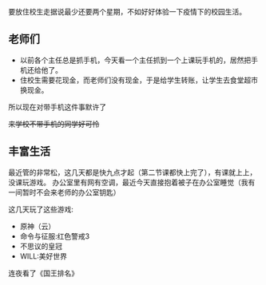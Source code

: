 要放住校生走据说最少还要两个星期，不如好好体验一下疫情下的校园生活。

## 老师们
- 以前各个主任总是抓手机，今天看一个主任抓到一个上课玩手机的，居然把手机还给他了。
- 住校生需要花现金，而老师们没有现金，于是给学生转账，让学生去食堂超市换现金。

所以现在对带手机这件事默许了

~~来学校不带手机的同学好可怜~~

## 丰富生活
最近管的非常松，这几天都是快九点才起（第二节课都快上完了），有课就上上，没课玩游戏。
办公室里有网有空调，最近今天直接抱着被子在办公室睡觉（我有一间暂时不会来老师的办公室钥匙）

这几天玩了这些游戏:
- 原神（云）
- 命令与征服:红色警戒3
- 不思议的皇冠
- WILL:美好世界

连夜看了《国王排名》
